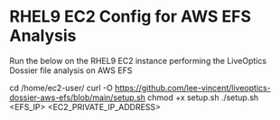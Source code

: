 # RHEL9 EC2 Config for AWS EFS Analysis

Run the below on the RHEL9 EC2 instance performing the LiveOptics Dossier file analysis on AWS EFS

cd /home/ec2-user/
curl -O https://github.com/lee-vincent/liveoptics-dossier-aws-efs/blob/main/setup.sh
chmod +x setup.sh
./setup.sh <EFS_IP> <EC2_PRIVATE_IP_ADDRESS>
